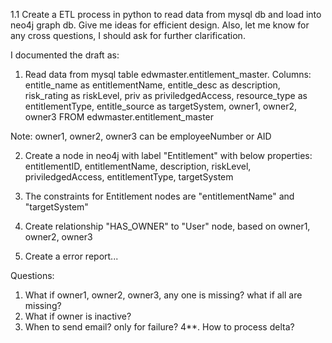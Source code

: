 
1.1 
Create a ETL process in python to read data from mysql db and load into neo4j graph db.
Give me ideas for efficient design. Also, let me know for any cross questions, I should ask for further clarification.

I documented the draft as:

1. Read data from mysql table edwmaster.entitlement_master. 
Columns: 
entitle_name as entitlementName,
entitle_desc as description,
risk_rating as riskLevel,
priv as priviledgedAccess,
resource_type as entitlementType,
entitle_source as targetSystem,
owner1, owner2, owner3 
FROM edwmaster.entitlement_master

Note: owner1, owner2, owner3 can be employeeNumber or AID

2. Create a node in neo4j with label "Entitlement" with below properties:
entitlementID,
entitlementName,
description,
riskLevel,
priviledgedAccess,
entitlementType,
targetSystem

3. The constraints for Entitlement nodes are "entitlementName" and "targetSystem"
   
4. Create relationship "HAS_OWNER" to "User" node, based on owner1, owner2, owner3 

5. Create a error report... 

Questions:
1. What if owner1, owner2, owner3, any one is missing? what if all are missing?
2. What if owner is inactive?
3. When to send email? only for failure?
4**. How to process delta?
